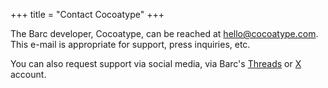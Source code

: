 +++
title = "Contact Cocoatype"
+++

The Barc developer, Cocoatype, can be reached at [hello@cocoatype.com](mailto:hello@cocoatype.com). This e-mail is appropriate for support, press inquiries, etc.

You can also request support via social media, via Barc&apos;s [Threads](https://threads.net/@barc.app) or [X](https://x.com/barccodes) account.
